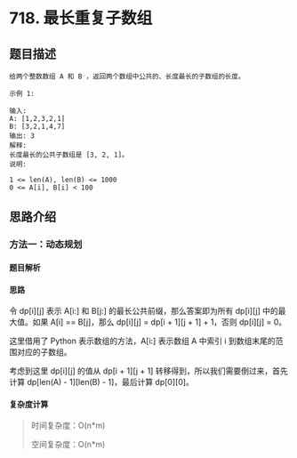 # 718. 最长重复子数组

## 题目描述
     
    给两个整数数组 A 和 B ，返回两个数组中公共的、长度最长的子数组的长度。

    示例 1:

    输入:
    A: [1,2,3,2,1]
    B: [3,2,1,4,7]
    输出: 3
    解释: 
    长度最长的公共子数组是 [3, 2, 1]。
    说明:

    1 <= len(A), len(B) <= 1000
    0 <= A[i], B[i] < 100
    


## 思路介绍

### 方法一：动态规划

#### 题目解析

#### 思路

令 dp[i][j] 表示 A[i:] 和 B[j:] 的最长公共前缀，那么答案即为所有 dp[i][j] 中的最大值。如果 A[i] == B[j]，那么 dp[i][j] = dp[i + 1][j + 1] + 1，否则 dp[i][j] = 0。

这里借用了 Python 表示数组的方法，A[i:] 表示数组 A 中索引 i 到数组末尾的范围对应的子数组。

考虑到这里 dp[i][j] 的值从 dp[i + 1][j + 1] 转移得到，所以我们需要倒过来，首先计算 dp[len(A) - 1][len(B) - 1]，最后计算 dp[0][0]。



#### 复杂度计算

> 时间复杂度：O(n*m)
>  
> 空间复杂度：O(n*m)

